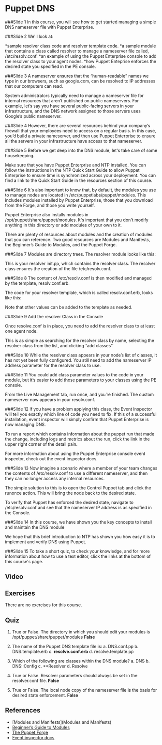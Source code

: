 # Puppet DNS

###Slide 1
In this course, you will see how to get started managing a simple DNS nameserver file with Puppet Enterprise.


###Slide 2
We'll look at:

*sample resolver class code and resolver template code.
*a sample module that contains a class called resolver to manage a nameserver file called, /etc/resolv.conf.
*an example of using the Puppet Enterprise console to add the resolver class to your agent nodes.
*how Puppet Enteprise enforces the desired state you specified in the PE console.


###Slide 3
A nameserver ensures that the “human-readable” names we type in our browsers, such as google.com, can be resolved to IP addresses that our computers can read.

System administrators typically need to manage a nameserver file for internal resources that aren’t published on public nameservers. For example, let’s say you have several public-facing servers in your infrastructure, and the DNS network assigned to those servers uses Google’s public nameserver.


###Slide 4
However, there are several resources behind your company’s firewall that your employees need to access on a regular basis. In this case, you’d build a private nameserver, and then use Puppet Enterprise to ensure all the servers in your infrastructure have access to that nameserver.


###Slide 5
Before we get deep into the DNS module, let's take care of some housekeeping.

Make sure that you have Puppet Enterprise and NTP installed. You can follow the instructions in the NTP Quick Start Guide to allow Puppet Enterprise to ensure time is synchronized across your deployment. You can find a link to the Quick Start Guide in the resources section of this course.


###Slide 6
It's also important to know that, by default, the modules you use to manage nodes are located in /etc/puppetlabs/puppet/modules. This includes modules installed by Puppet Enterprise, those that you download from the Forge, and those you write yourself.

Puppet Enterprise also installs modules in /opt/puppet/share/puppet/modules. It's important that you don't modify anything in this directory or add modules of your own to it.

There are plenty of resources about modules and the creation of modules that you can reference. Two good resources are Modules and Manifests, the Beginner’s Guide to Modules, and the Puppet Forge.



###Slide 7
Modules are directory trees. The resolver module looks like this:

This is your resolver init.pp, which contains the resolver class. The resolver class ensures the creation of the file /etc/resolv.conf. 


###Slide 8
The content of /etc/resolv.conf is then modified and managed by the template, resolv.conf.erb. 

The code for your resolver template, which is called resolv.conf.erb, looks like this:

Note that other values can be added to the template as needed.


###Slide 9
Add the resolver Class in the Console 

Once resolve.conf is in place, you need to add the resolver class to at least one agent node.

This is as simple as searching for the resolver class by name, selecting the resolver class from the list, and clicking “add classes”.  


###Slide 10
While the resolver class appears in your node’s list of classes, it has not yet been fully configured. You still need to add the nameserver IP address parameter for the resolver class to use.


###Slide 11
You could add class parameter values to the code in your module, but it’s easier to add those parameters to your classes using the PE console.


From the Live Management tab, run once, and you’re finished. The custom nameserver now appears in your resolv.conf.


###Slide 12
If you have a problem applying this class, the Event Inspector will tell you exactly which line of code you need to fix. If this of a successful installation, event inspector will simply confirm that Puppet Enterprise is now managing DNS.

To run a report which contains information about the puppet run that made the change, including logs and metrics about the run, click the link in the upper right corner of the detail pain. 

For more information about using the Puppet Enterprise console event inspector, check out the event inspector docs. 


###Slide 13
Now imagine a scenario where a member of your team changes the contents of /etc/resolv.conf to use a different nameserver, and then they can no longer access any internal resources.

The simple solution to this is to open the Control Puppet tab and click the runonce action. This will bring the node back to the desired state.

To verify that Puppet has enforced the desired state, navigate to /etc/resolv.conf and see that the nameserver IP address is as specified in the Console. 


###Slide 14
In this course, we have shown you the key concepts to install and maintain the DNS module

We hope that this brief introduction to NTP has shown you how easy it is to implement and verify DNS using Puppet.


###Slide 15
To take a short quiz, to check your knowledge, and for more information about how to use a text editor,  click the links at the bottom of this course's page.

## Video ##

## Exercises ##
There are no exercises for this course.

## Quiz ##

1. True or False. The directory in which you should edit your modules is /opt/puppet/share/puppet/modules **False**

2. The name of the Puppet DNS template file is:
	a. DNS.conf.pp
	b. DNS.template.erb
	c. **resolve.conf.erb**
	d. resolve.template.pp
3. Which of the following are classes within the DNS module?
	a. DNS
	b. DNS::Config
	c. **Resolver
	d. Resolve
4. True or False. Resolver parameters should always be set in the resolver.conf file. **False**
5. True or False. The local node copy of the nameserver file is the basis for desired state enforcement. **False**

## References ##
* [Modules and Manifests](Modules and Manifests)
* [Beginner’s Guide to Modules](https://docs.puppetlabs.com/pe/latest/guides/module_guides/bgtm.html)
* [The Puppet Forge](https://forge.puppetlabs.com/)
* [Event inspector docs](https://docs.puppetlabs.com/pe/latest/console_event_inspector)